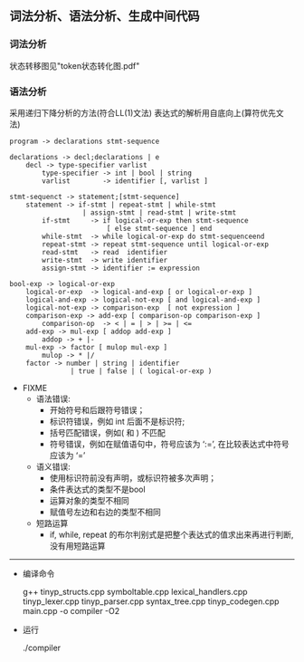## 词法分析、语法分析、生成中间代码

### 词法分析
状态转移图见"token状态转化图.pdf"

### 语法分析
采用递归下降分析的方法(符合LL(1)文法)
表达式的解析用自底向上(算符优先文法)
```
program -> declarations stmt-sequence

declarations -> decl;declarations | e  
    decl -> type-specifier varlist  
        type-specifier -> int | bool | string  
        varlist        -> identifier [, varlist ]  

stmt-sequenct -> statement;[stmt-sequence]  
    statement -> if-stmt | repeat-stmt | while-stmt  
                  | assign-stmt | read-stmt | write-stmt  
        if-stmt     -> if logical-or-exp then stmt-sequence  
                        [ else stmt-sequence ] end  
        while-stmt  -> while logical-or-exp do stmt-sequenceend  
        repeat-stmt -> repeat stmt-sequence until logical-or-exp  
        read-stmt   -> read  identifier  
        write-stmt  -> write identifier  
        assign-stmt -> identifier := expression  
  
bool-exp -> logical-or-exp  
    logical-or-exp  -> logical-and-exp [ or logical-or-exp ]  
    logical-and-exp -> logical-not-exp [ and logical-and-exp ]  
    logical-not-exp -> comparison-exp  [ not expression ]  
    comparison-exp -> add-exp [ comparison-op comparison-exp ]  
        comparison-op  -> < | = | > | >= | <=   
    add-exp -> mul-exp [ addop add-exp ]  
        addop -> + |-  
    mul-exp -> factor [ mulop mul-exp ]  
        mulop -> * |/  
    factor -> number | string | identifier   
               | true | false | ( logical-or-exp )  
```


* FIXME
  * 语法错误:
    * 开始符号和后跟符号错误；
    * 标识符错误，例如 int 后面不是标识符;
    * 括号匹配错误，例如( 和 ) 不匹配
    * 符号错误，例如在赋值语句中，符号应该为 ‘:=’, 在比较表达式中符号应该为 ‘=’ 
  * 语义错误:
    * 使用标识符前没有声明，或标识符被多次声明；
    * 条件表达式的类型不是bool
    * 运算对象的类型不相同
    * 赋值号左边和右边的类型不相同
  * 短路运算
    * if, while, repeat 的布尔判别式是把整个表达式的值求出来再进行判断,没有用短路运算

* * *

* 编译命令

    g++ tinyp_structs.cpp symboltable.cpp lexical_handlers.cpp tinyp_lexer.cpp tinyp_parser.cpp syntax_tree.cpp tinyp_codegen.cpp main.cpp -o compiler -O2

* 运行
    
    ./compiler
    

